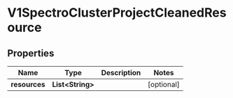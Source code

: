 # V1SpectroClusterProjectCleanedResource

## Properties
Name | Type | Description | Notes
------------ | ------------- | ------------- | -------------
**resources** | **List&lt;String&gt;** |  |  [optional]

